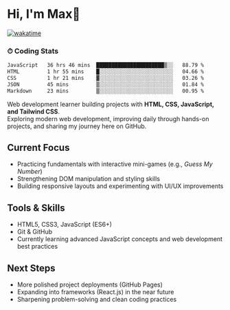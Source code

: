 # Hi, I'm Max👋

[![wakatime](https://wakatime.com/badge/user/5f357981-1e66-44ef-ae81-f181857a2d5e.svg)](https://wakatime.com/@5f357981-1e66-44ef-ae81-f181857a2d5e)
### ⏱ Coding Stats
<!--START_SECTION:waka-->

```txt
JavaScript   36 hrs 46 mins  ██████████████████████▒░░   88.79 %
HTML         1 hr 55 mins    █░░░░░░░░░░░░░░░░░░░░░░░░   04.66 %
CSS          1 hr 21 mins    ▓░░░░░░░░░░░░░░░░░░░░░░░░   03.26 %
JSON         45 mins         ▒░░░░░░░░░░░░░░░░░░░░░░░░   01.84 %
Markdown     23 mins         ▒░░░░░░░░░░░░░░░░░░░░░░░░   00.95 %
```

<!--END_SECTION:waka-->

Web development learner building projects with **HTML, CSS, JavaScript, and Tailwind CSS**.  
Exploring modern web development, improving daily through hands-on projects, and sharing my journey here on GitHub.

## Current Focus
- Practicing fundamentals with interactive mini-games (e.g., *Guess My Number*)  
- Strengthening DOM manipulation and styling skills  
- Building responsive layouts and experimenting with UI/UX improvements  

## Tools & Skills
- HTML5, CSS3, JavaScript (ES6+)  
- Git & GitHub  
- Currently learning advanced JavaScript concepts and web development best practices  

## Next Steps
- More polished project deployments (GitHub Pages)  
- Expanding into frameworks (React.js) in the near future  
- Sharpening problem-solving and clean coding practices  


